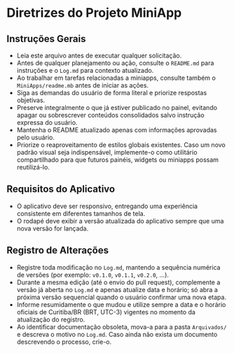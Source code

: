 # Diretrizes do Projeto MiniApp

## Instruções Gerais
- Leia este arquivo antes de executar qualquer solicitação.
- Antes de qualquer planejamento ou ação, consulte o `README.md` para instruções e o `Log.md` para contexto atualizado.
- Ao trabalhar em tarefas relacionadas a miniapps, consulte também o `MiniApps/readme.mb` antes de iniciar as ações.
- Siga as demandas do usuário de forma literal e priorize respostas objetivas.
- Preserve integralmente o que já estiver publicado no painel, evitando apagar ou sobrescrever conteúdos consolidados salvo
  instrução expressa do usuário.
- Mantenha o README atualizado apenas com informações aprovadas pelo usuário.
- Priorize o reaproveitamento de estilos globais existentes. Caso um novo padrão visual seja indispensável, implemente-o como
  utilitário compartilhado para que futuros painéis, widgets ou miniapps possam reutilizá-lo.

## Requisitos do Aplicativo
- O aplicativo deve ser responsivo, entregando uma experiência consistente em diferentes tamanhos de tela.
- O rodapé deve exibir a versão atualizada do aplicativo sempre que uma nova versão for lançada.

## Registro de Alterações
- Registre toda modificação no `Log.md`, mantendo a sequência numérica de versões (por exemplo: `v0.1.0`, `v0.1.1`, `v0.2.0`, ...).
- Durante a mesma edição (até o envio do pull request), complemente a versão já aberta no `Log.md` e apenas atualize data e
  horário; só abra a próxima versão sequencial quando o usuário confirmar uma nova etapa.
- Informe resumidamente o que mudou e utilize sempre a data e o horário oficiais de Curitiba/BR (BRT, UTC-3) vigentes no momento
  da atualização do registro.
- Ao identificar documentação obsoleta, mova-a para a pasta `Arquivados/` e descreva o motivo no `Log.md`. Caso ainda não exista
  um documento descrevendo o processo, crie-o.
